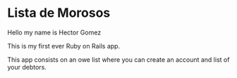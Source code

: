 # Lista de Morosos

Hello my name is Hector Gomez

This is my first ever Ruby on Rails app. 

This app consists on an owe list where you can create an account and list of your debtors.
